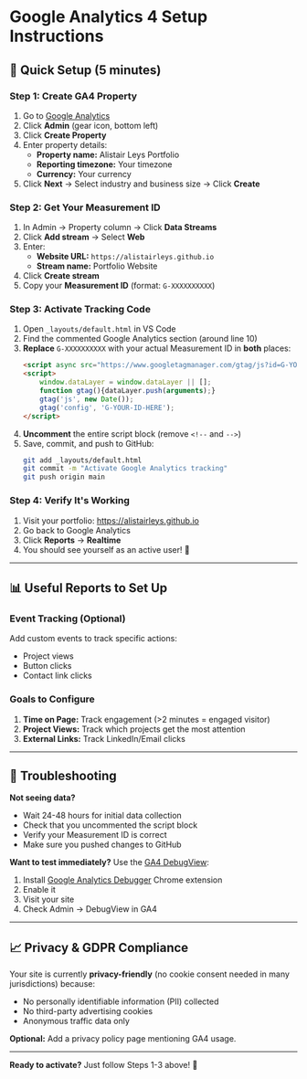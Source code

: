 # Google Analytics 4 Setup Instructions

## 🎯 Quick Setup (5 minutes)

### Step 1: Create GA4 Property
1. Go to [Google Analytics](https://analytics.google.com/)
2. Click **Admin** (gear icon, bottom left)
3. Click **Create Property**
4. Enter property details:
   - **Property name:** Alistair Leys Portfolio
   - **Reporting timezone:** Your timezone
   - **Currency:** Your currency
5. Click **Next** → Select industry and business size → Click **Create**

### Step 2: Get Your Measurement ID
1. In Admin → Property column → Click **Data Streams**
2. Click **Add stream** → Select **Web**
3. Enter:
   - **Website URL:** `https://alistairleys.github.io`
   - **Stream name:** Portfolio Website
4. Click **Create stream**
5. Copy your **Measurement ID** (format: `G-XXXXXXXXXX`)

### Step 3: Activate Tracking Code
1. Open `_layouts/default.html` in VS Code
2. Find the commented Google Analytics section (around line 10)
3. **Replace** `G-XXXXXXXXXX` with your actual Measurement ID in **both** places:
   ```html
   <script async src="https://www.googletagmanager.com/gtag/js?id=G-YOUR-ID-HERE"></script>
   <script>
       window.dataLayer = window.dataLayer || [];
       function gtag(){dataLayer.push(arguments);}
       gtag('js', new Date());
       gtag('config', 'G-YOUR-ID-HERE');
   </script>
   ```
4. **Uncomment** the entire script block (remove `<!--` and `-->`)
5. Save, commit, and push to GitHub:
   ```bash
   git add _layouts/default.html
   git commit -m "Activate Google Analytics tracking"
   git push origin main
   ```

### Step 4: Verify It's Working
1. Visit your portfolio: https://alistairleys.github.io
2. Go back to Google Analytics
3. Click **Reports** → **Realtime**
4. You should see yourself as an active user! 🎉

---

## 📊 Useful Reports to Set Up

### Event Tracking (Optional)
Add custom events to track specific actions:
- Project views
- Button clicks
- Contact link clicks

### Goals to Configure
1. **Time on Page:** Track engagement (>2 minutes = engaged visitor)
2. **Project Views:** Track which projects get the most attention
3. **External Links:** Track LinkedIn/Email clicks

---

## 🔧 Troubleshooting

**Not seeing data?**
- Wait 24-48 hours for initial data collection
- Check that you uncommented the script block
- Verify your Measurement ID is correct
- Make sure you pushed changes to GitHub

**Want to test immediately?**
Use the [GA4 DebugView](https://support.google.com/analytics/answer/7201382):
1. Install [Google Analytics Debugger](https://chrome.google.com/webstore) Chrome extension
2. Enable it
3. Visit your site
4. Check Admin → DebugView in GA4

---

## 📈 Privacy & GDPR Compliance

Your site is currently **privacy-friendly** (no cookie consent needed in many jurisdictions) because:
- No personally identifiable information (PII) collected
- No third-party advertising cookies
- Anonymous traffic data only

**Optional:** Add a privacy policy page mentioning GA4 usage.

---

**Ready to activate?** Just follow Steps 1-3 above! 🚀
